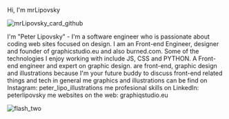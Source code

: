 Hi, I'm mrLipovsky 

![mrLipovsky_card_github](https://user-images.githubusercontent.com/90620664/210165566-09262313-fe58-419c-b742-0f9b94368667.png)


<About me>
I'm "Peter Lipovsky" - I'm a software engineer who is passionate about coding web sites focused on design. I am an Front-end Engineer, designer and founder of graphicstudio.eu and also burned.com. Some of the technologies I enjoy working with include JS, CSS and PYTHON. A Front-end engineer and expert on graphic design. 


<Things I am passionate about>
are front-end, graphic design and illustrations


<Get in touch with me>
because I'm your future buddy to discuss front-end related things and tech in general


<Find me around the web>
me graphics and illustrations can be find on Instagram: peter_lipo_illustrations
me profesional skills on LinkedIn: peterlipovsky
me websites on the web: graphiqstudio.eu

![flash_two](https://user-images.githubusercontent.com/90620664/210165254-4e4be329-72a9-4eab-a593-95cd9d914078.png)
